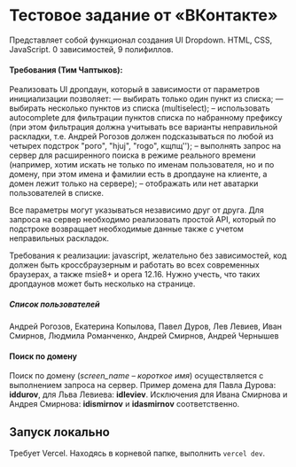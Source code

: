# Тестовое задание от «‎ВКонтакте»

Представляет собой функционал создания UI Dropdown. HTML, CSS, JavaScript. 0 зависимостей, 9 полифиллов.

#### Требования (**Тим Чаптыков**):

Реализовать UI дропдаун, который в зависимости от параметров инициализации позволяет:
— выбирать только один пункт из списка;
— выбирать несколько пунктов из списка (multiselect);
– использовать autocomplete для фильтрации пунктов списка по набранному префиксу (при этом фильтрация должна учитывать все варианты неправильной раскладки, т.е. Андрей Рогозов должен подсказываться по любой из четырех подстрок "рого", "hjuj", "rogo", кщпщ'');
– выполнять запрос на сервер для расширенного поиска в режиме реального времени (например, хотим искать не только по именам пользователя, но и по домену, при этом имена и фамилии есть в дропдауне на клиенте, а домен лежит только на сервере);
– отображать или нет аватарки пользователей в списке.

Все параметры могут указываться независимо друг от друга.
Для запроса на сервер необходимо реализовать простой API, который по подстроке возвращает необходимые данные также с учетом неправильных раскладок.

Требования к реализации: javascript, желательно без зависимостей, код должен быть кроссбраузерным и работать во всех современных браузерах, а также msie8+ и opera 12.16.
Нужно учесть, что таких дропдаунов может быть несколько на странице.

##### Список пользователей

Андрей Рогозов, Екатерина Копылова, Павел Дуров, Лев Левиев, Иван Смирнов, Людмила Романченко, Андрей Смирнов, Андрей Чернышев

#### Поиск по домену

Поиск по домену (_screen_name – короткое имя_) осуществляется с выполнением запроса на сервер. Пример домена для Павла Дурова: **iddurov**, для Льва Левиева: **idleviev**. Исключения для Ивана Смирнова и Андрея Смирнова: **idismirnov** и **idasmirnov** соответственно.

## Запуск локально

Требует Vercel. Находясь в корневой папке, выполнить `vercel dev`.
